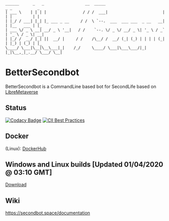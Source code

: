 ```
______      _   _                  __  _____                          _ _           _
| ___ \    | | | |                / / /  ___|                        | | |         | |
| |_/ / ___| |_| |_ ___ _ __     / /  \ `--.  ___  ___ ___  _ __   __| | |__   ___ | |_
| ___ \/ _ \ __| __/ _ \ '__|   / /    `--. \/ _ \/ __/ _ \| '_ \ / _` | '_ \ / _ \| __|
| |_/ /  __/ |_| ||  __/ |     / /    /\__/ /  __/ (_| (_) | | | | (_| | |_) | (_) | |_
\____/ \___|\__|\__\___|_|    /_/     \____/ \___|\___\___/|_| |_|\__,_|_.__/ \___/ \__|
```
BetterSecondbot
===============
BetterSecondbot is a CommandLine based bot for SecondLife based on [LibreMetaverse](https://bitbucket.org/streamadmin/libremetaverse-core/src/master/)

Status
---------------
[![Codacy Badge](https://api.codacy.com/project/badge/Grade/600e4427a535416d83cbf71f0e53b715)](https://www.codacy.com/manual/madpeter/SecondBot_2?utm_source=github.com&amp;utm_medium=referral&amp;utm_content=Madpeterz/SecondBot&amp;utm_campaign=Badge_Grade)
[![CII Best Practices](https://bestpractices.coreinfrastructure.org/projects/3765/badge)](https://bestpractices.coreinfrastructure.org/projects/3765)

Docker
---------------
(Linux): [DockerHub](https://hub.docker.com/r/madpeter/secondbot-bitbucket-auto)

Windows and Linux builds [Updated 01/04/2020 @ 03:10 GMT]
---------------
[Download](https://github.com/Madpeterz/SecondBot/)


Wiki
---------------
https://secondbot.space/documentation


